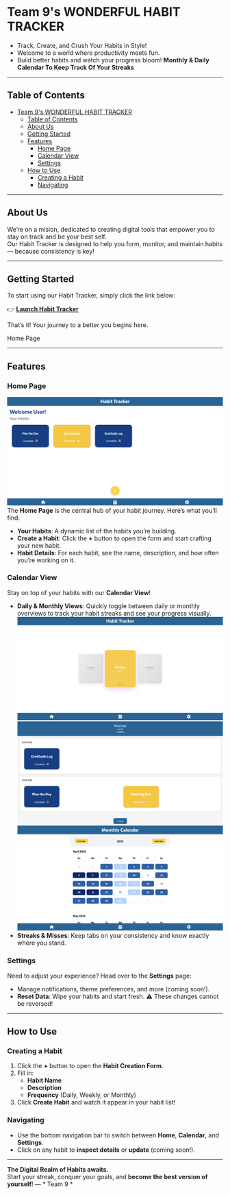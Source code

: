# Team 9's WONDERFUL HABIT TRACKER
- Track, Create, and Crush Your Habits in Style!  
- Welcome to a world where productivity meets fun. 
- Build better habits and watch your progress bloom!
**Monthly & Daily Calendar To Keep Track Of Your Streaks**


---

## Table of Contents
- [Team 9's WONDERFUL HABIT TRACKER](#team-9s-wonderful-habit-tracker)
  - [Table of Contents](#table-of-contents)
  - [About Us](#about-us)
  - [Getting Started](#getting-started)
  - [Features](#features)
    - [Home Page](#home-page)
    - [Calendar View](#calendar-view)
    - [Settings](#settings)
  - [How to Use](#how-to-use)
    - [Creating a Habit](#creating-a-habit)
    - [Navigating](#navigating)

---

## About Us
We’re on a mision, dedicated to creating digital tools that empower you to stay on track and be your best self.  
Our Habit Tracker is designed to help you form, monitor, and maintain habits — because consistency is key!

---

## Getting Started
To start using our Habit Tracker, simply click the link below:

👉 [**Launch Habit Tracker**](https://cse110-sp25-group09.github.io/Habit-Tracker/admin/home-page.html)

That’s it! Your journey to a better you begins here.

Home Page 

---

## Features

### Home Page
![Home Page](.github/images/home.png)
The **Home Page** is the central hub of your habit journey. Here’s what you’ll find:

- **Your Habits**: A dynamic list of the habits you’re building.
- **Create a Habit**: Click the **+** button to open the form and start crafting your new habit.
- **Habit Details**: For each habit, see the name, description, and how often you’re working on it.

### Calendar View
Stay on top of your habits with our **Calendar View**!

- **Daily & Monthly Views**: Quickly toggle between daily or monthly overviews to track your habit streaks and see your progress visually.
  ![Daily Scroll](.github/images/daily-scroll.png)
  ![History of that Day](.github/images/day-history.png)
  ![Monthly Calender](.github/images/monthly.png)
- **Streaks & Misses**: Keep tabs on your consistency and know exactly where you stand.

### Settings
Need to adjust your experience? Head over to the **Settings** page:

- Manage notifications, theme preferences, and more (coming soon!).
- **Reset Data**: Wipe your habits and start fresh. ⚠️ These changes cannot be reversed!

---

## How to Use

### Creating a Habit
1. Click the **+** button to open the **Habit Creation Form**.
2. Fill in:
   - **Habit Name**
   - **Description**
   - **Frequency** (Daily, Weekly, or Monthly)
3. Click **Create Habit** and watch it appear in your habit list!

### Navigating
- Use the bottom navigation bar to switch between **Home**, **Calendar**, and **Settings**.
- Click on any habit to **inspect details** or **update** (coming soon!).

---

**The Digital Realm of Habits awaits.**  
Start your streak, conquer your goals, and **become the best version of yourself**!
— * Team 9 *
